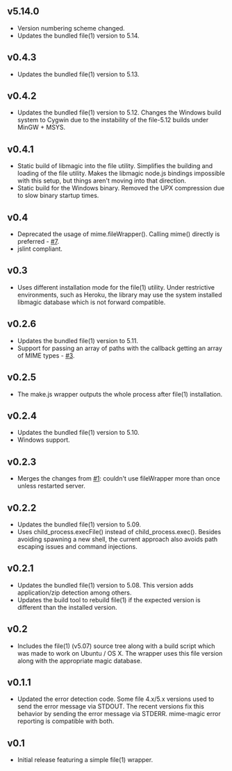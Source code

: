 ## v5.14.0
 * Version numbering scheme changed.
 * Updates the bundled file(1) version to 5.14.

## v0.4.3
 * Updates the bundled file(1) version to 5.13.

## v0.4.2
 * Updates the bundled file(1) version to 5.12. Changes the Windows build system to Cygwin due to the instability of the file-5.12 builds under MinGW + MSYS.

## v0.4.1
 * Static build of libmagic into the file utility. Simplifies the building and loading of the file utility. Makes the libmagic node.js bindings impossible with this setup, but things aren't moving into that direction.
 * Static build for the Windows binary. Removed the UPX compression due to slow binary startup times.

## v0.4
 * Deprecated the usage of mime.fileWrapper(). Calling mime() directly is preferred - [#7](https://github.com/SaltwaterC/mime-magic/issues/7).
 * jslint compliant.

## v0.3
 * Uses different installation mode for the file(1) utility. Under restrictive environments, such as Heroku, the library may use the system installed libmagic database which is not forward compatible.

## v0.2.6
 * Updates the bundled file(1) version to 5.11.
 * Support for passing an array of paths with the callback getting an array of MIME types - [#3](https://github.com/SaltwaterC/mime-magic/pull/3).

## v0.2.5
 * The make.js wrapper outputs the whole process after file(1) installation.

## v0.2.4
 * Updates the bundled file(1) version to 5.10.
 * Windows support.

## v0.2.3
 * Merges the changes from [#1](https://github.com/SaltwaterC/mime-magic/pull/1): couldn't use fileWrapper more than once unless restarted server.

## v0.2.2
 * Updates the bundled file(1) version to 5.09.
 * Uses child_process.execFile() instead of child_process.exec(). Besides avoiding spawning a new shell, the current approach also avoids path escaping issues and command injections.

## v0.2.1
 * Updates the bundled file(1) version to 5.08. This version adds application/zip detection among others.
 * Updates the build tool to rebuild file(1) if the expected version is different than the installed version.

## v0.2
 * Includes the file(1) (v5.07) source tree along with a build script which was made to work on Ubuntu / OS X. The wrapper uses this file version along with the appropriate magic database.

## v0.1.1
 * Updated the error detection code. Some file 4.x/5.x versions used to send the error message via STDOUT. The recent versions fix this behavior by sending the error message via STDERR. mime-magic error reporting is compatible with both.

## v0.1
 * Initial release featuring a simple file(1) wrapper.
